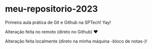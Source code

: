 # meu-repositorio-2023
Primeira aula prática de Git e Github na SPTech! Yay! 

Alteração feita no remoto (direto no Github) ❤

Alteração feita localmente (direto na minha máquina -bloco de notas-)!